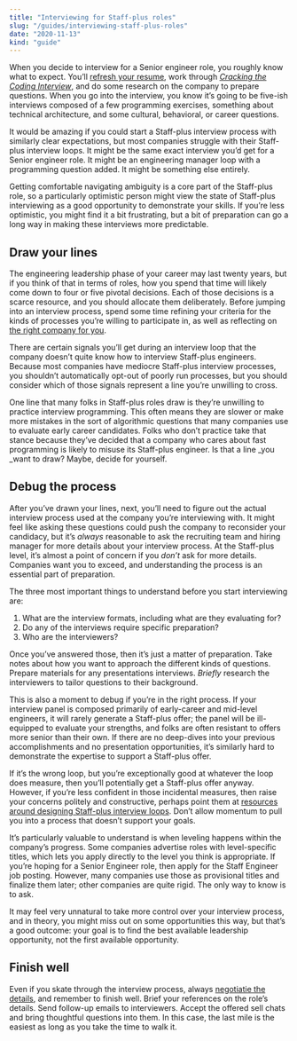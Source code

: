 ```yaml
---
title: "Interviewing for Staff-plus roles"
slug: "/guides/interviewing-staff-plus-roles"
date: "2020-11-13"
kind: "guide"
---
```



When you decide to interview for a Senior engineer role, you roughly know what to expect. You’ll [refresh your resume](https://thetechresume.com), work through _[Cracking the Coding Interview]( http://www.crackingthecodinginterview.com)_, and do some research on the company to prepare questions. When you go into the interview, you know it’s going to be five-ish interviews composed of a few programming exercises, something about technical architecture, and some cultural, behavioral, or career questions.

It would be amazing if you could start a Staff-plus interview process with similarly clear expectations, but most companies struggle with their Staff-plus interview loops. It might be the same exact interview you’d get for a Senior engineer role. It might be an engineering manager loop with a programming question added. It might be something else entirely.

Getting comfortable navigating ambiguity is a core part of the Staff-plus role, so a particularly optimistic person might view the state of Staff-plus interviewing as a good opportunity to demonstrate your skills. If you’re less optimistic, you might find it a bit frustrating, but a bit of preparation can go a long way in making these interviews more predictable.

## Draw your lines

The engineering leadership phase of your career may last twenty years, but if you think of that in terms of roles, how you spend that time will likely come down to four or five pivotal decisions. Each of those decisions is a scarce resource, and you should allocate them deliberately. Before jumping into an interview process, spend some time refining your criteria for the kinds of processes you’re willing to participate in, as well as reflecting on [the right company for you](https://staffeng.com/guides/finding-the-right-company).

There are certain signals you’ll get during an interview loop that the company doesn’t quite know how to interview Staff-plus engineers. Because most companies have mediocre Staff-plus interview processes, you shouldn’t automatically opt-out of poorly run processes, but you should consider which of those signals represent a line you’re unwilling to cross.

One line that many folks in Staff-plus roles draw is they’re unwilling to practice interview programming. This often means they are slower or make more mistakes in the sort of algorithmic questions that many companies use to evaluate early career candidates. Folks who don’t practice take that stance because they’ve decided that a company who cares about fast programming is likely to misuse its Staff-plus engineer. Is that a line _you _want to draw? Maybe, decide for yourself.

## Debug the process

After you’ve drawn your lines, next, you’ll need to figure out the actual interview process used at the company you’re interviewing with. It might feel like asking these questions could push the company to reconsider your candidacy, but it’s _always_ reasonable to ask the recruiting team and hiring manager for more details about your interview process. At the Staff-plus level, it’s almost a point of concern if you _don’t_ ask for more details. Companies want you to exceed, and understanding the process is an essential part of preparation.

The three most important things to understand before you start interviewing are:



1. What are the interview formats, including what are they evaluating for?
2. Do any of the interviews require specific preparation?
3. Who are the interviewers?

Once you’ve answered those, then it’s just a matter of preparation. Take notes about how you want to approach the different kinds of questions. Prepare materials for any presentations interviews. _Briefly_ research the interviewers to tailor questions to their background.

This is also a moment to debug if you’re in the right process. If your interview panel is composed primarily of early-career and mid-level engineers, it will rarely generate a Staff-plus offer; the panel will be ill-equipped to evaluate your strengths, and folks are often resistant to offers more senior than their own. If there are no deep-dives into your previous accomplishments and no presentation opportunities, it’s similarly hard to demonstrate the expertise to support a Staff-plus offer.

If it’s the wrong loop, but you’re exceptionally good at whatever the loop does measure, then you’ll potentially get a Staff-plus offer anyway. However, if you’re less confident in those incidental measures, then raise your concerns politely and constructive, perhaps point them at [resources around designing Staff-plus interview loops](https://staffeng.com/guides/staff-plus-interview-process). Don’t allow momentum to pull you into a process that doesn’t support your goals.

It’s particularly valuable to understand is when leveling happens within the company’s progress. Some companies advertise roles with level-specific titles, which lets you apply directly to the level you think is appropriate. If you’re hoping for a Senior Engineer role, then apply for the Staff Engineer job posting. However, many companies use those as provisional titles and finalize them later; other companies are quite rigid. The only way to know is to ask.

It may feel very unnatural to take more control over your interview process, and in theory, you might miss out on some opportunities this way, but that’s a good outcome: your goal is to find the best available leadership opportunity, not the first available opportunity.

## Finish well

Even if you skate through the interview process, always [negotiatie the details](https://staffeng.com/guides/negotiating-the-offer), and remember to finish well. Brief your references on the role’s details. Send follow-up emails to interviewers. Accept the offered sell chats and bring thoughtful questions into them. In this case, the last mile is the easiest as long as you take the time to walk it.